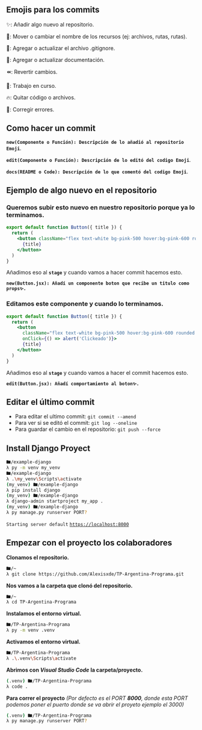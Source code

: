 ## Emojis para los commits

✨: Añadir algo nuevo al repositorio.

🚚: Mover o cambiar el nombre de los recursos (ej: archivos, rutas, rutas).

🙈: Agregar o actualizar el archivo .gitignore.

📝: Agregar o actualizar documentación.

⏪️: Revertir cambios.

🚧: Trabajo en curso.

🔥: Quitar código o archivos.

🐛: Corregir errores.

## Como hacer un commit

**`new(Componente o Función): Descripción de lo añadió al repositorio Emoji`**.

**`edit(Componente o Función): Descripción de lo editó del codigo Emoji`**.

**`docs(README o Code): Descripción de lo que comentó del codigo Emoji`**.

## Ejemplo de algo nuevo en el repositorio

### Queremos subir esto nuevo en nuestro repositorio porque ya lo terminamos.

```jsx
export default function Button({ title }) {
  return (
    <button className="flex text-white bg-pink-500 hover:bg-pink-600 rounded py-1 px-2 m-4">
      {title}
    </button>
  )
}
```

Añadimos eso al **`stage`** y cuando vamos a hacer commit hacemos esto.

**`new(Button.jsx): Añadí un componente boton que recibe un titulo como props✨.`**

### Editamos este componente y cuando lo terminamos.

```jsx
export default function Button({ title }) {
  return (
    <button
      className="flex text-white bg-pink-500 hover:bg-pink-600 rounded py-1 px-2 m-4"
      onClick={() => alert('Clickeado')}>
      {title}
    </button>
  )
}
```

Añadimos eso al **`stage`** y cuando vamos a hacer el commit hacemos esto.

**`edit(Button.jsx): Añadí comportamiento al boton✨.`**

## Editar el último commit

- Para editar el ultimo commit: `git commit --amend`
- Para ver si se editó el commit: `git log --oneline`
- Para guardar el cambio en el repositorio: `git push --force`

## Install Django Proyect

```bash
🖿/example-django
λ py -m venv my_venv
🖿/example-django
λ .\my_venv\Scripts\activate
(my_venv) 🖿/example-django
λ pip install django
(my_venv) 🖿/example-django
λ django-admin startproject my_app .
(my_venv) 🖿/example-django
λ py manage.py runserver PORT?
```

`Starting server default` [`https://localhost:8000`](https://localhost:8000)

## Empezar con el proyecto los colaboradores

**Clonamos el repositorio.**

```bash
🖿/~
λ git clone https://github.com/Alexisxde/TP-Argentina-Programa.git
```

**Nos vamos a la carpeta que clonó del repositorio.**

```bash
🖿/~
λ cd TP-Argentina-Programa
```

**Instalamos el entorno virtual.**

```bash
🖿/TP-Argentina-Programa
λ py -m venv .venv
```

**Activamos el entorno virtual.**

```bash
🖿/TP-Argentina-Programa
λ .\.venv\Scripts\activate
```

**Abrimos con _Visual Studio Code_ la carpeta/proyecto.**

```bash
(.venv) 🖿/TP-Argentina-Programa
λ code .
```

**Para correr el proyecto** _(Por defecto es el PORT **8000**, donde esta PORT podemos poner el puerto donde se va abrir el proyeto ejemplo el 3000)_

```bash
(.venv) 🖿/TP-Argentina-Programa
λ py manage.py runserver PORT?
```
